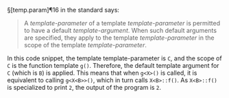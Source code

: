 §[temp.param]¶16 in the standard says:

> A *template-parameter* of a template *template-parameter* is permitted to have a default *template-argument*. When such default arguments are specified, they apply to the template *template-parameter* in the scope of the template *template-parameter*.

In this code snippet, the template template-parameter is `C`, and the scope of `C` is the function template `g()`. Therefore, the default template argument for `C` (which is `B`) is applied. This means that when `g<X>()` is called, it is equivalent to calling `g<X<B>>()`, which in turn calls `X<B>::f()`. As `X<B>::f()` is specialized to print `2`, the output of the program is `2`.